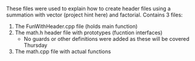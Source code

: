 These files were used to explain how to create header files using a summation with vector (project hint here) and factorial. Contains 3 files:
1. The FunWithHeader.cpp file (holds main function)
2. The math.h header file with prototypes (fucntion interfaces)
    - No guards or other definitions were added as these will be covered Thursday
3. The math.cpp file with actual functions
